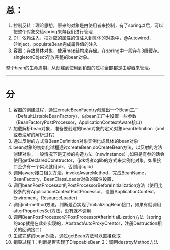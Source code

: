 # 总：
1. 控制反转：理论思想，原来的对象是由使用者来控制，有了spring以后，可以把整个对象交给spring来帮我们进行管理
2. DI：依赖注入，把对应的属性的值注入到具体的对象中，@Autowired，@Inject，populateBean完成属性值的注入
3. 容器：存放具体对象，使用map结构来存储。在spring中一般存在3级缓存。singletonObject存放完整的bean对象。

整个bean的生命周期，从创建到使用到销毁的过程全部都是由容器来管理。

---

# 分
1. 容器的创建过程，通过createBeanFacotry创建出一个Bean工厂（DefaultListableBeanFactory），向bean工厂中设置一些参数（BeanFactoryPostProcessor，ApplicationContextAware接口）
2. 加载解析bean对象，准备要创建的bean对象的定义对象beanDefinition（xml或者注解的解析过程）
3. 通过反射的方式将BeanDefinition对象实例化成具体的bean对象
4. bean对象的初始化过程通过createBean,doCreateBean方法，以反射的方法创建对象，一般情况下是无参的构造方法（newInstance）,如果是有参的话会使用getDeclaredConstructor，（jdk或者cglib的方式来实例化对象，如果接口至少有一个实现就用jdk，否则用cglib）
5. 调用aware接口相关方法，invokeAwareMethod，完成BeanName，BeanFactory，BeanClassLoader对象的属性设置，
6. 调用beanPostProcessor的PostProcessorBeforeInitialization方法（使用比较多的有ApplicationContextPostProcessor，设置ApplicationContext，Enviroment，ResourceLoader）
7. 调用init-method方法，判断是否实现了initializingBean接口，如果有就调用afterPropertiesSet方法，没有就不调用
8. 调用BeanPostProcessor的PostProcessorAfterInitialLization方法（spring的aop就是在此处实现的，AbstractAutoProxyCreator，注册Destruction相关的回调接口）
9. 生成完整的bean对象，通过getBean方法可以直接获取
10. 销毁过程 1：判断是否实现了DispoableBean 2：调用destroyMethod方法